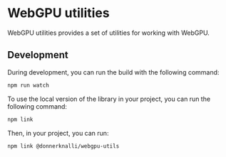 # WebGPU utilities

WebGPU utilities provides a set of utilities for working with WebGPU.

## Development

During development, you can run the build with the following command:

```sh
npm run watch
```

To use the local version of the library in your project, you can run the following command:

```sh
npm link
```

Then, in your project, you can run:

```sh
npm link @donnerknalli/webgpu-utils
```
